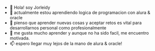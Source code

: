 - 👋 Hola! soy Jorleidy 
- 👀 actualmente estou aprendiendo logica de programacion con alura & oracle 
- 🌱 pienso que aprender nuevas cosas y aceptar retos es vital para desarrollarnos personal como profesionalmente 
- 💞️ me gusta mucho aprender y aunque no ha sido facil, me encuentro motivada.
- 📫 espero llegar muy lejos de la mano de  alura & oracle! 

<!---
Jorleidy/Jorleidy is a ✨ special ✨ repository because its `README.md` (this file) appears on your GitHub profile.
You can click the Preview link to take a look at your changes.
--->
